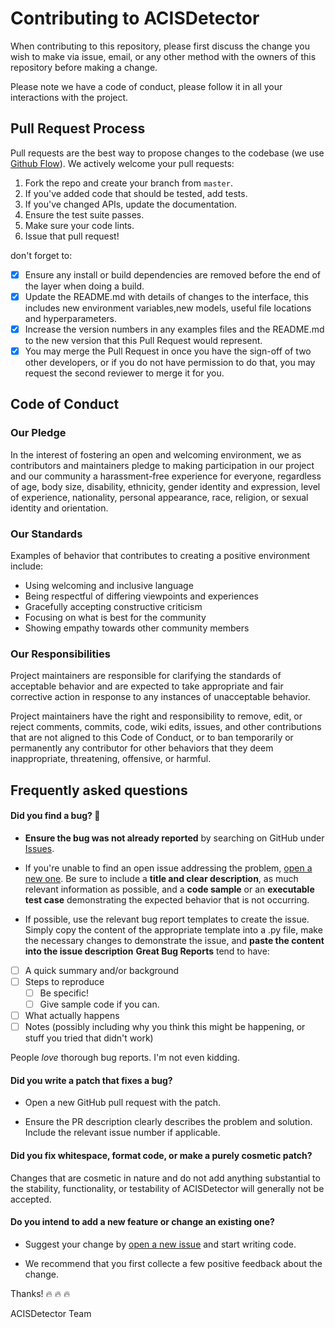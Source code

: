 # Contributing to ACISDetector

When contributing to this repository, please first discuss the change you wish to make via issue,
email, or any other method with the owners of this repository before making a change. 

Please note we have a code of conduct, please follow it in all your interactions with the project.

## Pull Request Process
Pull requests are the best way to propose changes to the codebase (we use [Github Flow](https://guides.github.com/introduction/flow/index.html)). 
We actively welcome your pull requests:

1. Fork the repo and create your branch from `master`.
2. If you've added code that should be tested, add tests.
3. If you've changed APIs, update the documentation.
4. Ensure the test suite passes.
5. Make sure your code lints.
6. Issue that pull request!

don't forget to:
- [x] Ensure any install or build dependencies are removed before the end of the layer when doing a 
   build.
- [x] Update the README.md with details of changes to the interface, this includes new environment 
   variables,new models, useful file locations and hyperparameters.
- [x] Increase the version numbers in any examples files and the README.md to the new version that this
   Pull Request would represent.
- [x] You may merge the Pull Request in once you have the sign-off of two other developers, or if you 
   do not have permission to do that, you may request the second reviewer to merge it for you.

## Code of Conduct

### Our Pledge

In the interest of fostering an open and welcoming environment, we as
contributors and maintainers pledge to making participation in our project and
our community a harassment-free experience for everyone, regardless of age, body
size, disability, ethnicity, gender identity and expression, level of experience,
nationality, personal appearance, race, religion, or sexual identity and
orientation.

### Our Standards

Examples of behavior that contributes to creating a positive environment
include:

* Using welcoming and inclusive language
* Being respectful of differing viewpoints and experiences
* Gracefully accepting constructive criticism
* Focusing on what is best for the community
* Showing empathy towards other community members

### Our Responsibilities

Project maintainers are responsible for clarifying the standards of acceptable
behavior and are expected to take appropriate and fair corrective action in
response to any instances of unacceptable behavior.

Project maintainers have the right and responsibility to remove, edit, or
reject comments, commits, code, wiki edits, issues, and other contributions
that are not aligned to this Code of Conduct, or to ban temporarily or
permanently any contributor for other behaviors that they deem inappropriate,
threatening, offensive, or harmful.

## Frequently asked questions

#### **Did you find a bug?** :bug:

* **Ensure the bug was not already reported** by searching on GitHub under [Issues](https://github.com/kfirgirstein/ACISDetector/issues).

* If you're unable to find an open issue addressing the problem, [open a new one](https://github.com/kfirgirstein/ACISDetector/issues/new). 
Be sure to include a **title and clear description**, as much relevant information as possible, and a **code sample** or an **executable test case**
demonstrating the expected behavior that is not occurring.

* If possible, use the relevant bug report templates to create the issue. Simply copy the content of the appropriate template into a .py file, make the necessary changes to demonstrate the issue, and **paste the content into the issue description**
**Great Bug Reports** tend to have:

- [ ] A quick summary and/or background
- [ ] Steps to reproduce
  - [ ] Be specific!
  - [ ] Give sample code if you can.
- [ ] What actually happens
- [ ] Notes (possibly including why you think this might be happening, or stuff you tried that didn't work)

People *love* thorough bug reports. I'm not even kidding.

#### **Did you write a patch that fixes a bug?**

* Open a new GitHub pull request with the patch.

* Ensure the PR description clearly describes the problem and solution. Include the relevant issue number if applicable.


#### **Did you fix whitespace, format code, or make a purely cosmetic patch?**

Changes that are cosmetic in nature and do not add anything substantial to the stability, functionality, or testability of ACISDetector will generally not be accepted.

#### **Do you intend to add a new feature or change an existing one?**

* Suggest your change by [open a new issue](https://github.com/kfirgirstein/ACISDetector/issues/new) and start writing code.

* We recommend that you first collecte a few positive feedback about the change.

Thanks! :fire: :fire: :fire:

ACISDetector Team
